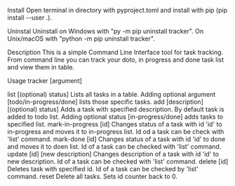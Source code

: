Install
Open terminal in directory with pyproject.toml and install with pip (pip install --user .).

Uninstal
Uninstall on Windows with "py -m pip uninstall tracker". On Unix/macOS with "python -m pip uninstall tracker".

Description
This is a simple Command Line Interface tool for task tracking. From command line you can track your doto, in progress and done task list and view them in table.

Usage
tracker <command> [argument]

list [(optional) status]                       Lists all tasks in a table. Adding optional argument [todo/in-progress/done] lists those specific tasks.
add [description] [(optional) status]          Adds a task with specified description. By default task is added to todo list. Adding optional status [in-progress/done] adds tasks to specified list.
mark-in-progress [id]                          Changes status of a task with id 'id' to in-progress and moves it to in-progress list. Id od a task can be check with 'list' command.
mark-done [id]                                 Changes status of a task with id 'id' to done and moves it to doen list. Id of a task can be checked with 'list' command.
update [id] [new description]                  Changes description of a task with id 'id' to new description. Id of a task can be checked with 'list' command.
delete [id]                                    Deletes task with specified id. Id of a task can be checked by 'list' command.
reset                                          Delete all tasks. Sets id counter back to 0.